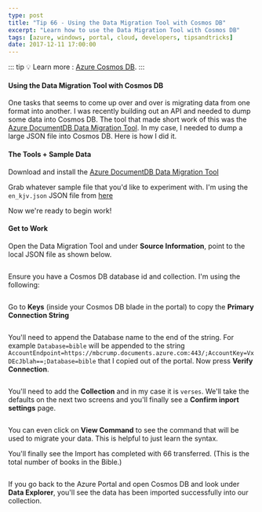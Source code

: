 ```yaml
---
type: post
title: "Tip 66 - Using the Data Migration Tool with Cosmos DB"
excerpt: "Learn how to use the Data Migration Tool with Cosmos DB"
tags: [azure, windows, portal, cloud, developers, tipsandtricks]
date: 2017-12-11 17:00:00
---
```


::: tip
:bulb: Learn more : [Azure Cosmos DB](https://docs.microsoft.com/azure/cosmos-db/introduction?WT.mc_id=docs-azuredevtips-micrum).
:::

#### Using the Data Migration Tool with Cosmos DB

One tasks that seems to come up over and over is migrating data from one format into another. I was recently building out an API and needed to dump some data into Cosmos DB. The tool that made short work of this was the [Azure DocumentDB Data Migration Tool](https://www.microsoft.com/en-us/download/details.aspx?id=46436). In my case, I needed to dump a large JSON file into Cosmos DB. Here is how I did it. 

#### The Tools + Sample Data

Download and install the [Azure DocumentDB Data Migration Tool](https://www.microsoft.com/en-us/download/details.aspx?id=46436)

Grab whatever sample file that you'd like to experiment with. I'm using the `en_kjv.json` JSON file from [here](https://github.com/thiagobodruk/bible/tree/master/json?WT.mc_id=github-azuredevtips-micrum)

Now we're ready to begin work! 

#### Get to Work

Open the Data Migration Tool and under **Source Information**, point to the local JSON file as shown below. 

<img :src="$withBase('/files/migrationcosmos1.png')">

Ensure you have a Cosmos DB database id and collection. I'm using the following: 

<img :src="$withBase('/files/migrationcosmos7.png')">

Go to **Keys** (inside your Cosmos DB blade in the portal) to copy the **Primary Connection String**

<img :src="$withBase('/files/migrationcosmos2.png')">

You'll need to append the Database name to the end of the string. For example `Database=bible` will be appended to the string `AccountEndpoint=https://mbcrump.documents.azure.com:443/;AccountKey=VxDEcJblah==;Database=bible` that I copied out of the portal. Now press **Verify Connection**. 

<img :src="$withBase('/files/migrationcosmos3.png')">

You'll need to add the **Collection** and in my case it is `verses`. We'll take the defaults on the next two screens and you'll finally see a **Confirm inport settings** page. 

<img :src="$withBase('/files/migrationcosmos4.png')">

You can even click on **View Command** to see the command that will be used to migrate your data. This is helpful to just learn the syntax. 

You'll finally see the Import has completed with 66 transferred. (This is the total number of books in the Bible.)

<img :src="$withBase('/files/migrationcosmos5.png')">

If you go back to the Azure Portal and open Cosmos DB and look under **Data Explorer**, you'll see the data has been imported successfully into our collection. 

<img :src="$withBase('/files/migrationcosmos6.png')">
